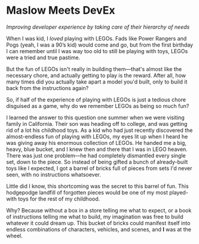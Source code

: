 # Maslow Meets DevEx

_Improving developer experience by taking care of their hierarchy of needs_

When I was kid, I _loved_ playing with LEGOs. Fads like Power Rangers and Pogs (yeah, I was a 90’s kid) would come and go, but from the first birthday I can remember until I was way too old to still be playing with toys, LEGOs were a tried and true pastime.

But the fun of LEGOs isn't really in building them—that's almost like the necessary chore, and actually getting to play is the reward. After all, how many times did you actually take apart a model you'd built, only to build it back from the instructions again?

So, if half of the experience of playing with LEGOs is just a tedious chore disguised as a game, why do we remember LEGOs as being so much fun?

I learned the answer to this question one summer when we were visiting family in California. Their son was heading off to college, and was getting rid of a lot his childhood toys. As a kid who had just recently discovered the almost-endless fun of playing with LEGOs, my eyes lit up when I heard he was giving away his enormous collection of LEGOs. He handed me a big, heavy, blue bucket, and I knew then and there that I was in LEGO heaven. There was just one problem—he had completely dismantled every single set, down to the piece. So instead of being gifted a bunch of already-built toys like I expected, I got a barrel of bricks full of pieces from sets I'd never seen, with no instructions whatsoever.

Little did I know, this shortcoming was the secret to this barrel of fun. This hodgepodge landfill of forgotten pieces would be one of my most played-with toys for the rest of my childhood.

Why? Because without a box in a store telling me what to expect, or a book of instructions telling me what to build, my imagination was free to build whatever it could dream up. This bucket of bricks could manifest itself into endless combinations of characters, vehicles, and scenes, and **I** was at the wheel.
